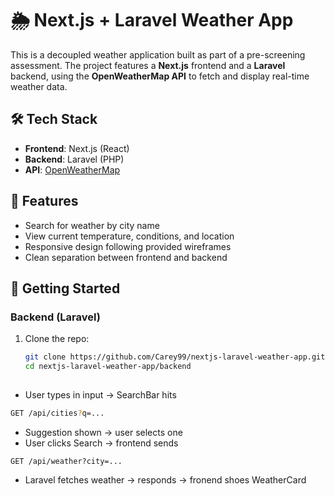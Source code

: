 # 🌦️ Next.js + Laravel Weather App

This is a decoupled weather application built as part of a pre-screening assessment. The project features a **Next.js** frontend and a **Laravel** backend, using the **OpenWeatherMap API** to fetch and display real-time weather data.

## 🛠️ Tech Stack

- **Frontend**: Next.js (React)
- **Backend**: Laravel (PHP)
- **API**: [OpenWeatherMap](https://openweathermap.org/api)

## 🔧 Features

- Search for weather by city name
- View current temperature, conditions, and location
- Responsive design following provided wireframes
- Clean separation between frontend and backend

## 🚀 Getting Started

### Backend (Laravel)

1. Clone the repo:
   ```bash
   git clone https://github.com/Carey99/nextjs-laravel-weather-app.git
   cd nextjs-laravel-weather-app/backend

##
- User types in input → SearchBar hits 
 ```bash
 GET /api/cities?q=...
```
- Suggestion shown → user selects one
- User clicks Search → frontend sends
```
GET /api/weather?city=...
```
- Laravel fetches weather → responds → fronend shoes WeatherCard